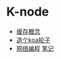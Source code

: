 
# K-node

- [缓存概念](https://github.com/yan-ye/K-node/tree/main/base/cache '缓存概念')
- [造个koa轮子](https://github.com/yan-ye/K-node/tree/main/04-koa-test '造个koa轮子')
- [网络编程](https://github.com/yan-ye/K-node/tree/main/05-network '网络编程') [笔记](https://naotu.baidu.com/file/6d44600803a10a3b657a4c068719456b '百度脑图')
